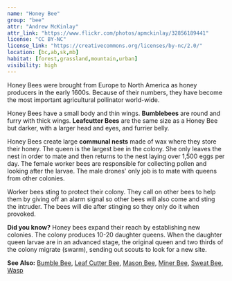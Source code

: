 ```yaml
---
name: "Honey Bee"
group: "bee"
attr: "Andrew McKinlay"
attr_link: "https://www.flickr.com/photos/apmckinlay/32856189441"
license: "CC BY-NC"
license_link: "https://creativecommons.org/licenses/by-nc/2.0/"
location: [bc,ab,sk,mb]
habitat: [forest,grassland,mountain,urban]
visibility: high
---
```

Honey Bees were brought from Europe to North America as honey producers in the early 1600s. Because of their numbers, they have become the most important agricultural pollinator world-wide.

Honey Bees have a small body and thin wings. __Bumblebees__ are round and furry with thick wings. __Leafcutter Bees__ are the same size as a Honey Bee but darker, with a larger head and eyes, and furrier belly.

Honey Bees create large **communal nests** made of wax where they store their honey. The queen is the largest bee in the colony. She only leaves the nest in order to mate and then returns to the nest laying over 1,500 eggs per day. The female worker bees are responsible for collecting pollen and looking after the larvae. The male drones' only job is to mate with queens from other colonies.

Worker bees sting to protect their colony. They call on other bees to help them by giving off an alarm signal so other bees will also come and sting the intruder. The bees will die after stinging so they only do it when provoked.

**Did you know?** Honey bees expand their reach by establishing new colonies. The colony produces 10-20 daughter queens. When the daughter queen larvae are in an advanced stage, the original queen and two thirds of the colony migrate (swarm), sending out scouts to look for a new site.

<!-- generated, do not edit -->
**See Also:**
[Bumble Bee](/insects/bumbee),
[Leaf Cutter Bee](/insects/leafcbee),
[Mason Bee](/insects/masonbee),
[Miner Bee](/insects/minerbee),
[Sweat Bee](/insects/sweatbee),
[Wasp](/insects/wasp)
